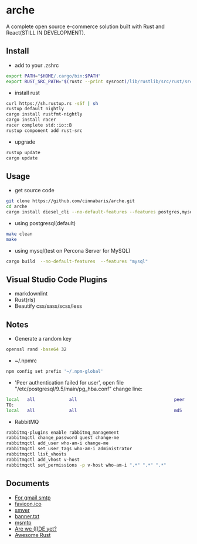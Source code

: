 # arche

A complete open source e-commerce solution built with Rust and React(STILL IN DEVELOPMENT).

## Install

- add to your .zshrc

```bash
export PATH="$HOME/.cargo/bin:$PATH"
export RUST_SRC_PATH="$(rustc --print sysroot)/lib/rustlib/src/rust/src"
```

- install rust

```bash
curl https://sh.rustup.rs -sSf | sh
rustup default nightly
cargo install rustfmt-nightly
cargo install racer
racer complete std::io::B
rustup component add rust-src
```

- upgrade

```bash
rustup update
cargo update
```

## Usage

- get source code

```bash
git clone https://github.com/cinnabaris/arche.git
cd arche
cargo install diesel_cli --no-default-features --features postgres,mysql
```

- using postgresql(default)

```bash
make clean
make
```

- using mysql(test on Percona Server for MySQL)

```bash
cargo build  --no-default-features  --features "mysql"
```

## Visual Studio Code Plugins

- markdownlint
- Rust(rls)
- Beautify css/sass/scss/less

## Notes

- Generate a random key

```bash
openssl rand -base64 32
```

- ~/.npmrc

```bash
npm config set prefix '~/.npm-global'
```

- 'Peer authentication failed for user', open file "/etc/postgresql/9.5/main/pg_hba.conf" change line:

```bash
local   all             all                                     peer  
TO:
local   all             all                                     md5
```

- RabbitMQ

```bash
rabbitmq-plugins enable rabbitmq_management
rabbitmqctl change_password guest change-me
rabbitmqctl add_user who-am-i change-me
rabbitmqctl set_user_tags who-am-i administrator
rabbitmqctl list_vhosts
rabbitmqctl add_vhost v-host
rabbitmqctl set_permissions -p v-host who-am-i ".*" ".*" ".*"
```

## Documents

- [For gmail smtp](http://stackoverflow.com/questions/20337040/gmail-smtp-debug-error-please-log-in-via-your-web-browser)
- [favicon.ico](http://icoconvert.com/)
- [smver](http://semver.org/)
- [banner.txt](http://patorjk.com/software/taag/)
- [msmtp](https://wiki.archlinux.org/index.php/msmtp)
- [Are we (I)DE yet?](https://areweideyet.com/)
- [Awesome Rust](https://github.com/rust-unofficial/awesome-rust)
